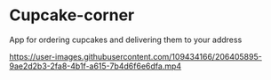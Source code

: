 # Cupcake-corner
App for ordering cupcakes and delivering them to your address 

https://user-images.githubusercontent.com/109434166/206405895-9ae2d2b3-2fa8-4b1f-a615-7b4d6f6e6dfa.mp4

